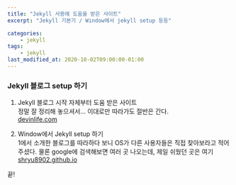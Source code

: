 ```yaml
---
title: "Jekyll 사용에 도움을 받은 사이트"
excerpt: "Jekyll 기본기 / Window에서 jekyll setup 등등"

categories: 
    - jekyll
tags:
    - jekyll
last_modified_at: 2020-10-02T09:00:00-01:00
---
```


### Jekyll 블로그 setup 하기

1. Jekyll 블로그 시작 자체부터 도움 받은 사이트  
정말 잘 정리해 놓으셔서... 이대로만 따라가도 절반은 간다.  
[devinlife.com](https://devinlife.com/howto%20github%20pages/github-blog-intro/)   


1. Window에서 Jekyll setup 하기  
1에서 소개한 블로그를 따라하다 보니 OS가 다른 사용자들은 직접 찾아보라고 적어주셨다. 물론 google에 검색해보면 여러 곳 나오는데, 제일 쉬웠던 곳은 여기   
[shryu8902.github.io](https://shryu8902.github.io/jekyll/jekyll-on-windows/)

끝!